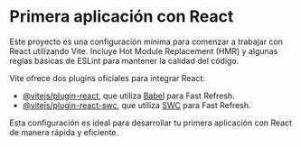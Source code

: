 # Primera aplicación con React

Este proyecto es una configuración mínima para comenzar a trabajar con React utilizando Vite. Incluye Hot Module Replacement (HMR) y algunas reglas básicas de ESLint para mantener la calidad del código.

Vite ofrece dos plugins oficiales para integrar React:

- [@vitejs/plugin-react](https://github.com/vitejs/vite-plugin-react/blob/main/packages/plugin-react/README.md), que utiliza [Babel](https://babeljs.io/) para Fast Refresh.
- [@vitejs/plugin-react-swc](https://github.com/vitejs/vite-plugin-react-swc), que utiliza [SWC](https://swc.rs/) para Fast Refresh.

Esta configuración es ideal para desarrollar tu primera aplicación con React de manera rápida y eficiente.